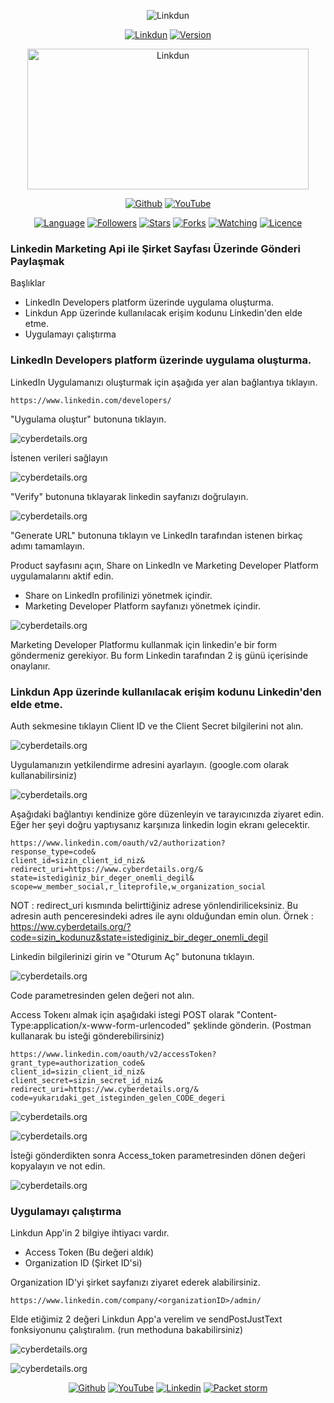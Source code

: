 <p align="center">
<img title="Linkdun" src="https://img.shields.io/badge/Linkdun-%20-SCRIPT?colorA=red&colorB=black&colorC=white&style=for-the-badge"></a>
</p>

<p align="center">
<a href="https://github.com/ferhatcil/linkdun"><img title="Linkdun" src="https://img.shields.io/badge/Tool-Linkdun-red.svg"></a>
<a href="https://github.com/ferhatcil/linkdun"><img title="Version" src="https://img.shields.io/badge/Version-1.0-red.svg?style=flat-square"></a>
</p>

<p align="center">  
<a href="https://github.com/ferhatcil/linkdun"><img title="Linkdun" width="450" height="225" src="https://media.npr.org/assets/img/2011/12/06/95527_d0239_wide-685eb6d0fd6783dbacf037c948ed2f605c9e9d97.jpg"></img></a>
</p>

<p align="center">
<a href="https://github.com/ferhatcil"><img title="Github" src="https://img.shields.io/badge/Ferhat%20%C3%87il-%20-red?style=for-the-badge&logo=github"></a>
<a href="https://www.youtube.com/channel/UCNFlGKonTAN9dfXgg_VrGoA"><img title="YouTube" src="https://img.shields.io/badge/Ferhat%20%C3%87il-%20-red?style=for-the-badge&logo=Youtube"></a>
</p>

<p align="center">
<a href="https://github.com/ferhatcil"><img title="Language" src="https://img.shields.io/badge/Made%20with-Python-yellowgreen"></a>
<a href="https://github.com/ferhatcil"><img title="Followers" src="https://img.shields.io/github/followers/ferhatcil?color=yellowgreen&style=flat-square"></a>
<a href="https://github.com/ferhatcil"><img title="Stars" src="https://img.shields.io/github/stars/ferhatcil/linkdun?color=yellowgreen&style=flat-square"></a>
<a href="https://github.com/ferhatcil"><img title="Forks" src="https://img.shields.io/github/forks/ferhatcil/linkdun?color=yellowgreen&style=flat-square"></a>
<a href="https://github.com/ferhatcil"><img title="Watching" src="https://img.shields.io/github/watchers/ferhatcil/linkdun?label=Watchers&color=yellowgreen&style=flat-square"></a>
<a href="https://github.com/ferhatcil"><img title="Licence" src="https://img.shields.io/badge/License-MIT-yellowgreen.svg"></a>
</p>

### Linkedin Marketing Api ile Şirket Sayfası Üzerinde Gönderi Paylaşmak

Başlıklar

- LinkedIn Developers platform üzerinde uygulama oluşturma.
- Linkdun App üzerinde kullanılacak erişim kodunu Linkedin'den elde etme.
- Uygulamayı çalıştırma

### LinkedIn Developers platform üzerinde uygulama oluşturma.

LinkedIn Uygulamanızı oluşturmak için aşağıda yer alan bağlantıya tıklayın.

`https://www.linkedin.com/developers/`

"Uygulama oluştur" butonuna tıklayın.

![cyberdetails.org](https://raw.githubusercontent.com/ferhatcil/linkdun/main/images/bot-1.PNG)

İstenen verileri sağlayın

![cyberdetails.org](https://raw.githubusercontent.com/ferhatcil/linkdun/main/images/bot-2.PNG)

"Verify" butonuna tıklayarak linkedin sayfanızı doğrulayın.

![cyberdetails.org](https://raw.githubusercontent.com/ferhatcil/linkdun/main/images/bot-3.PNG)

"Generate URL" butonuna tıklayın ve LinkedIn tarafından istenen birkaç adımı tamamlayın.

Product sayfasını açın, Share on LinkedIn ve Marketing Developer Platform  uygulamalarını aktif edin.

- Share on LinkedIn profilinizi yönetmek içindir.
- Marketing Developer Platform sayfanızı yönetmek içindir.

![cyberdetails.org](https://raw.githubusercontent.com/ferhatcil/linkdun/main/images/bot-4.PNG)

Marketing Developer Platformu kullanmak için linkedin'e bir form göndermeniz gerekiyor. Bu form Linkedin tarafından 2 iş günü içerisinde onaylanır.

### Linkdun App üzerinde kullanılacak erişim kodunu Linkedin'den elde etme.

Auth sekmesine tıklayın Client ID ve the Client Secret bilgilerini not alın.

![cyberdetails.org](https://raw.githubusercontent.com/ferhatcil/linkdun/main/images/bot-5.PNG)

Uygulamanızın yetkilendirme adresini ayarlayın. (google.com olarak kullanabilirsiniz)

![cyberdetails.org](https://raw.githubusercontent.com/ferhatcil/linkdun/main/images/bot-6.PNG)

Aşağıdaki bağlantıyı kendinize göre düzenleyin ve tarayıcınızda ziyaret edin. Eğer her şeyi doğru yaptıysanız karşınıza linkedin login ekranı gelecektir.

```
https://www.linkedin.com/oauth/v2/authorization?
response_type=code&
client_id=sizin_client_id_niz&
redirect_uri=https://www.cyberdetails.org/&
state=istediginiz_bir_deger_onemli_degil&
scope=w_member_social,r_liteprofile,w_organization_social
```

NOT : redirect_uri kısmında belirttiğiniz adrese yönlendiriliceksiniz. Bu adresin auth penceresindeki adres ile aynı olduğundan emin olun.
Örnek : https://ww.cyberdetails.org/?code=sizin_kodunuz&state=istediginiz_bir_deger_onemli_degil

Linkedin bilgilerinizi girin ve "Oturum Aç" butonuna tıklayın.

![cyberdetails.org](https://raw.githubusercontent.com/ferhatcil/linkdun/main/images/bot-7.PNG)

Code parametresinden gelen değeri not alın.

Access Tokenı almak için aşağıdaki istegi POST olarak "Content-Type:application/x-www-form-urlencoded" şeklinde gönderin. (Postman kullanarak bu isteği gönderebilirsiniz)

```
https://www.linkedin.com/oauth/v2/accessToken?
grant_type=authorization_code&
client_id=sizin_client_id_niz&
client_secret=sizin_secret_id_niz&
redirect_uri=https://ww.cyberdetails.org/&
code=yukarıdaki_get_isteginden_gelen_CODE_degeri
```

![cyberdetails.org](https://raw.githubusercontent.com/ferhatcil/linkdun/main/images/postman-1.PNG)

![cyberdetails.org](https://raw.githubusercontent.com/ferhatcil/linkdun/main/images/postman-2.PNG)

İsteği gönderdikten sonra Access_token parametresinden dönen değeri kopyalayın ve not edin.

![cyberdetails.org](https://raw.githubusercontent.com/ferhatcil/linkdun/main/images/access-token.PNG)

### Uygulamayı çalıştırma

Linkdun App'in 2 bilgiye ihtiyacı vardır.

- Access Token (Bu değeri aldık)
- Organization ID (Şirket ID'si)

Organization ID'yi şirket sayfanızı ziyaret ederek alabilirsiniz.

`
https://www.linkedin.com/company/<organizationID>/admin/
`

Elde etiğimiz 2 değeri Linkdun App'a verelim ve sendPostJustText fonksiyonunu çalıştıralım. (run methoduna bakabilirsiniz)

![cyberdetails.org](https://raw.githubusercontent.com/ferhatcil/linkdun/main/images/code.PNG)

![cyberdetails.org](https://raw.githubusercontent.com/ferhatcil/linkdun/main/images/post.PNG)

<p align="center">
<a href="https://github.com/ferhatcil"><img title="Github" src="https://img.shields.io/badge/Ferhat%20%C3%87il-%20-red?style=for-the-badge&logo=github"></a>
<a href="https://www.youtube.com/channel/UCNFlGKonTAN9dfXgg_VrGoA"><img title="YouTube" src="https://img.shields.io/badge/Ferhat%20%C3%87il-%20-red?style=for-the-badge&logo=Youtube"></a>
<a href="https://www.linkedin.com/in/ferhatcil/"><img title="Linkedin" src="https://img.shields.io/badge/Ferhat%20%C3%87il-%20-red?style=for-the-badge&logo=Linkedin"></a>
<a href="https://packetstormsecurity.com/user/ferhatcil/"><img title="Packet storm" src="https://img.shields.io/badge/Packet%20storm-Ferhat%20%C3%87il-red?style=for-the-badge"></a>
</p>
